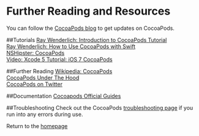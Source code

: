 # Further Reading and Resources

You can follow the [CocoaPods blog](https://blog.cocoapods.org) to get updates on CocoaPods.  

##Tutorials
[Ray Wenderlich: Introduction to CocoaPods Tutorial](http://www.raywenderlich.com/64546/introduction-to-cocoapods-2)  
[Ray Wenderlich: How to Use CocoaPods with Swift](http://www.raywenderlich.com/97014/use-cocoapods-with-swift)  
[NSHipster: CocoaPods](http://nshipster.com/cocoapods/)  
[Video: Xcode 5 Tutorial: iOS 7 CocoaPods](https://www.youtube.com/watch?v=9_FbAlq2g9o)

##Further Reading
[Wikipedia: CocoaPods](https://en.wikipedia.org/wiki/CocoaPods)  
[CocoaPods Under The Hood](https://www.objc.io/issues/6-build-tools/cocoapods-under-the-hood/)  
[CocoaPods on Twitter](https://twitter.com/cocoapods)

##Documentation
[Cocoapods Official Guides](https://guides.cocoapods.org)

##Troubleshooting
Check out the CocoaPods [troubleshooting page](https://guides.cocoapods.org/using/troubleshooting.html) if you run into any errors during use.

Return to the [homepage](README.md)
